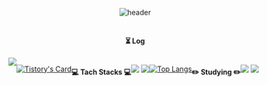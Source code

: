 <div align=center>

![header](https://capsule-render.vercel.app/api?type=waving&color=timeGradient&height=150&section=header&text=About%20ME&fontSize=60&animation=fadeIn)

#

#### ⏳ Log

<div style="display:flex; flex-direction:row;">
    <a href="https://calliek.tistory.com/.tistory.com">
        <img src="https://img.shields.io/badge/Tistory-000000?style=for-the-badge&logo=Tistory&logoColor=white"> 
    </a>
  
###
  
  [![Tistory's Card](https://github-readme-tistory-card.vercel.app/api?name=callieK&theme=default)](https://callieK.tistory.com)

##

#### :computer: Tach Stacks :computer:


<img src="https://img.shields.io/badge/Swift-4B610B?style=flat-square&logo=Swift&logoColor=white"/> <img src="https://img.shields.io/badge/UIKit-868A08?style=flat-square&logo=UIKit&logoColor=white"/>
###

###
[![Top Langs](https://github-readme-stats.vercel.app/api/top-langs/?username=989ksy&layout=compact)](https://github.com/989ksy/github-readme-stats)

##

#### :pencil2: Studying :pencil2:

<img src="https://img.shields.io/badge/Swift-D0FA58?style=flat-square&logo=Swift&logoColor=white"/> <img src="https://img.shields.io/badge/UIKit-31B404?style=flat-square&logo=UIKit&logoColor=white"/>



</div>

<!--
**989ksy/989ksy** is a ✨ _special_ ✨ repository because its `README.md` (this file) appears on your GitHub profile.

Here are some ideas to get you started:

- 🔭 I’m currently working on ...
- 🌱 I’m currently learning ...
- 👯 I’m looking to collaborate on ...
- 🤔 I’m looking for help with ...
- 💬 Ask me about ...
- 📫 How to reach me: ...
- 😄 Pronouns: ...
- ⚡ Fun fact: ...
-->
